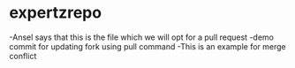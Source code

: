 # expertzrepo

-Ansel says that this is the file which we will opt for a pull request
-demo commit for updating fork using pull command
-This is an example for merge conflict
